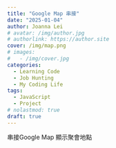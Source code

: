 ```yaml
---
title: "Google Map 串接"
date: "2025-01-04"
author: Joanna Lei
# avatar: /img/author.jpg
# authorlink: https://author.site
cover: /img/map.png
# images:
#   - /img/cover.jpg
categories:
  - Learning Code
  - Job Hunting
  - My Coding Life
tags:
  - JavaScript
  - Project
# nolastmod: true
draft: true
---
```


串接Google Map 顯示聚會地點

<!--more-->
